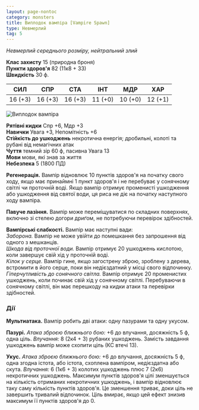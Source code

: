 ```yaml
---
layout: page-nontoc
category: monsters
title: Виплодок вампіра [Vampire Spawn]
type: Невмерлий
tag: 5
---
```


_Невмерлий середнього розміру, нейтральний злий_

**Клас захисту** 15 (природна броня)    
**Пункти здоров'я** 82 (11к8 + 33)    
**Швидкість** 30 ф.

| СИЛ     | СПР     | СТА     | ІНТ     | МДР     | ХАР     |
| ------- | ------- | ------- | ------- | ------- | ------- |
| 16 (+3) | 16 (+3) | 16 (+3) | 11 (+0) | 10 (+0) | 12 (+1) |

![Виплодок вампіра](https://www.dndbeyond.com/avatars/thumbnails/30836/356/1000/1000/638063935154177308.png)

**Рятівні кидки** Спр +6, Мдр +3    
**Навички** Увага +3, Непомітність +6    
**Стійкість до ушкоджень** некротична енергія; дробильні, колоті та рубані від немагічних атак    
**Чуття** темний зір 60 ф, пасивна Увага 13    
**Мови** мови, які знав за життя    
**Небезпека** 5 (1800 ПД)

**Регенерація.** Вампір відновлює 10 пунктів здоров'я на початку свого ходу, якщо має принаймні 1 пункт здоров'я і не перебуває у сонячному світлі чи проточній воді. Якщо вампір отримує променисті ушкодження або ушкодження від святої води, ця риса не діє на початку наступного ходу вампіра.   

**Павуче лазіння.** Вампір може переміщуватися по складних поверхнях, включно зі стелею догори дриґом, не потребуючи перевірок здібностей.   

**Вампірські слабкості.** Вампір має наступні вади:   
_Заборона._ Вампір не може увійти до помешкання без запрошення від одного з мешканців.   
_Шкода від проточної води._ Вампір отримує 20 ушкоджень кислотою, коли завершує свій хід у проточній воді.    
_Кілок у серце._ Вампір гине, якщо загострену зброю, зроблену з дерева, встромити в його серце, поки він недієздатний у місці свого відпочинку.   
_Гіперчутливість до сонячного світла._ Вампір отримує 20 променистих ушкоджень, коли починає свій хід у сонячному світлі. Перебуваючи в сонячному світлі, він має перешкоду на кидки атаки та перевірки здібностей.

### Дії
**Мультиатака.** Вампір робить дві атаки: одну пазурами та одну укусом.   

**Пазурі.** _Атака зброєю ближнього бою:_ +6 до влучання, досяжність 5 ф, одна ціль. _Влучання:_ 8 (2к4 + 3) рубаних ушкоджень. Замість завдання ушкоджень вампір може схопити ціль (КС втечі 13).  

**Укус.** _Атака зброєю ближнього бою:_ +6 до влучання, досяжність 5 ф, одна згодна істота, або істота, схоплена вампіром, недієздатна або скута. _Влучання:_ 6 (1к6 + 3) колотих ушкоджень плюс 7 (2к6) некротичних ушкоджень. Максимум пунктів здоров'я цілі зменшується на кількість отриманих некротичних ушкоджень, і вампір відновлює таку саму кількість пунктів здоров'я. Це зменшення триває, доки ціль не завершить тривалий відпочинок. Ціль вмирає, якщо цей ефект знизив максимум її пунктів здоров'я до 0.
